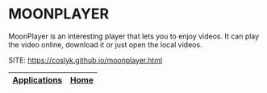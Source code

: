 # MOONPLAYER

 MoonPlayer is an interesting player that lets you to enjoy videos.
 It can play the video online, download it or just open the local videos.
 
 SITE: https://coslyk.github.io/moonplayer.html

 | [Applications](https://portable-linux-apps.github.io/apps.html) | [Home](https://portable-linux-apps.github.io)
 | --- | --- |
